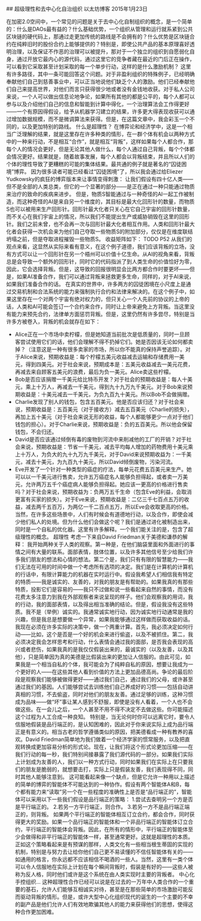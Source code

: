 ## 超级理性和去中心化自治组织
以太坊博客
2015年1月23日

在加密2.0空间中，一个常见的问题是关于去中心化自制组织的概念，是一个简单的：什么是DAOs最有益的？什么基础优势，一个组织从管理和运行就系紧到公共区块链的硬代码上，那通过走更加传统的路线是不会拥有的？什么优势是区块链合约在纯粹旧时的股份合约上能够提供的？特别是，即使公共产品的基本原理喜好透明治理，以及保证不作恶的治理可以被提升，那对于一个独立的组织到自愿弱化自身，通过开放它最内心的源代码，通过这里它的竞争者藏在最近的门后正在操作，可以看到它采取甚至计划采取的每一个单步行动，这样的是什么激励机制？
这里有许多路径，其中一条可能回答这个问题。对于非盈利组织的特殊例子，已经明确奉献他们自己到慈善事业中，可以正当地说他们缺乏个人的激励。他们已经奉献他们自己来提高世界，对他们而言只获得很少地或者没有金钱地收获。对于私人公司来说，一个人可以做出信息论地争论，如果所有其他的都是公平的，每个人都可以参与以及介绍他们自己的信息和智能到计算中得化，一个治理算法会工作得更好——一个有原因得假设，给予从机器学习建立的结果，许多更大得表现收获可以通过增加数据规模，而不是微调算法来获得。但是，在这篇文章中，我会彩玉一个不同的，以及更加特别的路线。
什么是超理性？
在博弈论和经济学中，这是一个相当广泛理解的结果，就是这里存在许多种类的情形，在一群个体有机会以两种方式中的一种来行动，不是相互“合作”，就是相互“背叛”，这样如果每个人都合作，那每个人的情况会更好，但是无论其他人做什么，每个人通过自己背叛，每个个体都会情况更好。结果就是，随着故事发展，每个人都会以背叛结束，并且所以人们的个体的理性导致了更糟糕的可能的集体结果。最共通的例子就是著名的“囚徒困境”博弈。
因为很多读者可能已经看过“囚徒困境”了，所以我会通过给Eliezer Yudkowsky的疯狂的博弈版本来让事情变得刺激：
让我们假设有四十亿人类——但不是全部的人类总类，但它的一个显著的部分——是正在通过一种只能通过物质来治疗的致命的疾病来进步。
但是，物质S智能通过与一种奇怪的AI一起工作被制造，而这种奇怪的AI是来自另一个维度的，其目标是最大化回形针的数量，而物质S也可以被用来生产回形针。回形针最大化者只关心在它自己宇宙的回形针数量，而不关心在我们宇宙上的情况，所以我们不能提出生产或威胁销毁在这里的回形针。我们之前未曾，也不会再一次与回形针最大化者相互作用。人类和回形针最大化者会获得一次机会来为他们自己夺取一些物质S的附加部分，仅仅是在维度联结坍塌之前，但是夺取进程摧毁一些物质S。
收益矩阵如下：
TODO P52
从我们的观点来看，这显然从实际来看有意义，在这个例子道德，我们应该背叛的立场，没有方式可以让一个回形针在另一个梧州可以价值十亿生命。从AI的视角来看，背叛总是会导致一个额外的回形针，同时它的代码指派了到人类生命的价值恰好为零，因此，它会选择背叛。但是，这导致的回报很明显会比两方都合作时要更坏——但是，如果AI准备合作，我们可以通过背叛来拯救更多生命，同样的，对于AI来说，如果我们准备合作的话。
在真实的世界中，许多两方的囚徒困境在小尺度上是通过交易机制和合法系统的能力来强制执行合约和法律来解决的。在这个例子中，如果这里存在一个对两个宇宙有绝对权力的，但只关心一个人先前的协议的上帝的话，人类和AI可能会签订一个合约来合作，同时让上帝来避免上方背叛。当这里没有能力来预先合约，法律单方面惩罚背叛。但是，这里仍然有许多尝尽，特别是当许多方被卷入，背叛的机会就存在如下：
* Alice正在一个市场中卖柠檬，但是她知道当前批次是低质量的，同时一旦顾客尝试使用它们的话，他们会理解不得不扔掉它们。她是否因该无论如何都卖掉？（注意这是一种有很多卖家的市场，所以你不能真的保持声誉追踪）。对于Alice来说，预期收益是：每个柠檬五美元收益减去运输和存储费用一美元，得到四美元。对于社会来说，预期成本是：五美元收益减去一美元花费，再减去来自顾客五美元的浪费，最后为负一美元。Alice卖这些柠檬。
* Bob是否应该捐赠一千美元给比特币开发？对于社会的预期收益是：每人十美元，乘上十万人，再减去一千美元，得到九十九万九千美元。对于Bob来说预期收益是：十美元减去一千美元，为负九百九十美元。所以Bob不会做捐赠。
* Charlie发现了别人的钱包，包含五百美元。他是否应该归还？对于社会来说，预期收益是：五百美元（对于接收方）减去五百美元（Charlie的损失），再加上五十美元（对于社会来说无形的收益，每个人都能够更少一点对于他们钱包的担心）。对于Charlie来说，预期收益是：负的五百美元。所以他会保留钱包，不会归还。
* David是否应该通过倾倒有毒的废物到河流中来削减他的工厂的开销？对于社会来说，预期收益是：节省一千美元，减去平均每人增加的药物费用十美元乘上十万人，为负大的九十九万九千美元，对于David来说预期收益为：一千美元，减去十美元，为九百九十美元，所以David倾倒废物，污染河流。
* Eve开发了一个针对一种类型的癌症的疗法，每单元花费五百美元来生产。她可以以一千美元进行售卖，允许五万癌症名人能够负担得起，或者卖一万美元，允许两万五千个癌症病人能够负担得起。她应该一更高的价格进行售卖吗？对于社会来说，预期收益为：负两万五千生命（包含Eve的利益，会取消更富有买家的损失）。对于Eve来说，预期收益是：二亿三千七百点五万的收益，减去两千五百万，为两亿一千二百点五万，所以Eve会收取更高的价格。
当然，在许多这些场景中，人们有时候会有道德地行动，以及合作，即使会减少他们私人的处境。但为什么他们会做这个呢？我们是通过进化被制造出来，同时是一个自私的优化器。这里有许多解释。一个我们能关注的是，包含了超级理性的概念。
超理性
考虑一下来自David Friedman关于美德和谦恭的解释：
我开始两种关于人类的观察。第一种是，在他们脑袋里面和外面进行的事情之间有大量的联系。面部表情，肢体位置，以及许多其他信号至少给我们许多我们朋友的想法和心情的想法。第二个是，我们只有有限的智慧能力——我们无法在可用的时间中做一个考虑所有选项的决定。我们是在计算机的计算机的行话中，有限计算能力的机器在实时运行中。假设我希望人们相信我有特定的特质——我是诚实的、友善的，对我的朋友是有帮助的。如果我真的有那些特质，投影它们是容易的——我只不过做和说一些看起来自然的事情，而没有花费太多注意力到我在外部观察者来说呈现的样子。他们会观察我的用词，我的行动，我的面部表情，以及得出相当准确的结论。但是，假设我没有这些特质。我不是（举例）诚实的。我通常诚实地行动，因为诚实地行动通常是我的兴趣，但是我总是想要做一个异常，如果我能够通过这样做而获取收益的话。我现在必须在许多实际的决策中，做一个两重计算。首先，我必须决定如何行动——比如，这个是否是一个好的机会来进行偷盗，以及不被抓住。第二，我必须决定我会怎样思考和行动，什么表情会通过我的面部，是否我会表现的高兴或者悲伤，如果我真的是我仅仅假装出来的，最诚实的（以及友善，以及其他），只是简单因为真的美德是比假装出来的更加让人信服的。由此可见，如果我是一个相当自私的个体，我可能会为了纯粹自私的原因，想要让我成为一个更好的人——在这些其他人看到价值的方法上更加品德高尚。争论的最后阶段是观察我们能够被做得更好——通过我们自己，通过我们的父母，或许甚至通过我们的基因。人们能够尝试去训练他们自己养成好的习惯——包括自动讲真相的习惯，不去偷盗，同时对他们的朋友友善。通过足够的训练，这种习惯成为品味——做“坏”事让某人感到不舒服，即使是没有人看着，一个人也不会做这些。在一会儿之后，一个人甚至不用不得不决定不去做这些。你可能描述这个过程为人工合成一种良知。
特别是，当无论何时你可以远离它时，要令人信服地假装是品行端正的，是认知困难的，因此对于你来说实际上成为品行端正是有意义的。相当古老的哲学遵循类似的原因，把美德看成一种有教养的喜欢。David Friedman简单地为我们做着一个经济学家的惯常服务，以及把直观转换成更加容易分析的形式论。现在，让我们将这个形式论更加压缩——在我们行动的每一秒，我们特别间接暴露了我们源代码的一部分。如果我们实际上计划成为友善的人，我们以一种方式行动，同时如果我们在实际上在只要我们的朋友是脆弱的，就想要击打，实际上只是假装友善，我们表现得不同，同时其他人能够注意到。
这可能看起来像一个缺点，但是它允许一种用以上描述的简单的博弈的智能体不可能达到的一种协作。假设有两个智能体A和B，每个都有能力来“读取”另一个在一些程度的准确性上是否是“品行端正的”，智能体可以采用以下一些我们假设是品行端正的策略：
1.尝试去查明另一个方是否是平行端正的。
2.若另一方平行端正，则合作。
3.若另一方不是品行端正端正的，则背叛。
如果两个平行端正的智能体相互订立合约，都会合作，同时获得更大的奖励。如果一个品行端正的智能体和一个非品行端正的智能体订立合约，平行端正的智能体会背叛。因此，在所有的情形中，平行端正的智能体至少会做得和非平行端正的智能体一样，甚至通常更好。这就是超理性的本质。
正如这个策略看起来是有预谋的那样，人类文化有一些相当根生蒂固的实现的机制，特别是与努力去让给你他们自己更不易读懂的不信任智能体有关的——如通用的格言，你永远都不应该相信不喝酒的一些人。当然，这里有一类个体可以令人信服地在实际上计划在每个瞬间背叛时，假装是有好的——这些人被称为反人格，同时他们或许是这个系统在由人类实现时主要的背叛者。
中心化手控组织...
这种超理性合作已经可以说是在过去的一万年中人类合作的一个重要的基石，允许人们能够互相诚实对待，甚至是在那些简单的市场激励可能反而驱动背叛的情形。但是，或许大型中心化组织现代的诞生的一个主要的不幸的副产品是他们允许人们有效地欺骗其他人的能力来获得他们的思想，使得这种合作更加困难。


